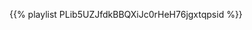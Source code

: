 <!--
.. title: Videos
.. slug: videos
.. date: 2022-12-05 18:48:33 UTC+01:00
.. description: Youtube Playlist of the Workshop
.. type: text
-->

{{% playlist PLib5UZJfdkBBQXiJc0rHeH76jgxtqpsid %}}